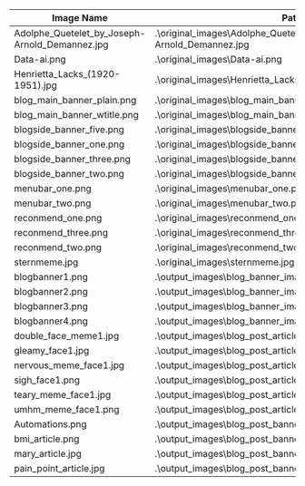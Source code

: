 | Image Name                                     | Pathway                                                          |
|------------------------------------------------|------------------------------------------------------------------|
| Adolphe_Quetelet_by_Joseph-Arnold_Demannez.jpg | .\original_images\Adolphe_Quetelet_by_Joseph-Arnold_Demannez.jpg |
| Data-ai.png                                    | .\original_images\Data-ai.png                                    |
| Henrietta_Lacks_(1920-1951).jpg                | .\original_images\Henrietta_Lacks_(1920-1951).jpg                |
| blog_main_banner_plain.png                     | .\original_images\blog_main_banner_plain.png                     |
| blog_main_banner_wtitle.png                    | .\original_images\blog_main_banner_wtitle.png                    |
| blogside_banner_five.png                       | .\original_images\blogside_banner_five.png                       |
| blogside_banner_one.png                        | .\original_images\blogside_banner_one.png                        |
| blogside_banner_three.png                      | .\original_images\blogside_banner_three.png                      |
| blogside_banner_two.png                        | .\original_images\blogside_banner_two.png                        |
| menubar_one.png                                | .\original_images\menubar_one.png                                |
| menubar_two.png                                | .\original_images\menubar_two.png                                |
| reconmend_one.png                              | .\original_images\reconmend_one.png                              |
| reconmend_three.png                            | .\original_images\reconmend_three.png                            |
| reconmend_two.png                              | .\original_images\reconmend_two.png                              |
| sternmeme.jpg                                  | .\original_images\sternmeme.jpg                                  |
| blogbanner1.png                                | .\output_images\blog_banner_images\blogbanner1.png               |
| blogbanner2.png                                | .\output_images\blog_banner_images\blogbanner2.png               |
| blogbanner3.png                                | .\output_images\blog_banner_images\blogbanner3.png               |
| blogbanner4.png                                | .\output_images\blog_banner_images\blogbanner4.png               |
| double_face_meme1.jpg                          | .\output_images\blog_post_article_images\double_face_meme1.jpg   |
| gleamy_face1.jpg                               | .\output_images\blog_post_article_images\gleamy_face1.jpg        |
| nervous_meme_face1.jpg                         | .\output_images\blog_post_article_images\nervous_meme_face1.jpg  |
| sigh_face1.png                                 | .\output_images\blog_post_article_images\sigh_face1.png          |
| teary_meme_face1.jpg                           | .\output_images\blog_post_article_images\teary_meme_face1.jpg    |
| umhm_meme_face1.png                            | .\output_images\blog_post_article_images\umhm_meme_face1.png     |
| Automations.png                                | .\output_images\blog_post_banner_images\Automations.png          |
| bmi_article.png                                | .\output_images\blog_post_banner_images\bmi_article.png          |
| mary_article.jpg                               | .\output_images\blog_post_banner_images\mary_article.jpg         |
| pain_point_article.jpg                         | .\output_images\blog_post_banner_images\pain_point_article.jpg   |
